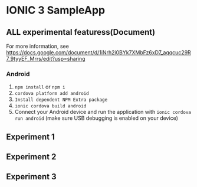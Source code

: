 # IONIC 3 SampleApp

## ALL experimental featuress(Document)

For more information, see <https://docs.google.com/document/d/1iNrh2i0BYk7XMbFz6xD7_aqqcuc29R7_9tyyEF_Mrrs/edit?usp=sharing>

### Android

1. `npm install` or `npm i`
2. `cordova platform add android`
3. `Install dependent NPM Extra package`
4. `ionic cordova build android`
5. Connect your Android device and run the application with `ionic cordova run android` (make sure USB debugging is enabled on your device)

## Experiment 1

## Experiment 2

## Experiment 3
